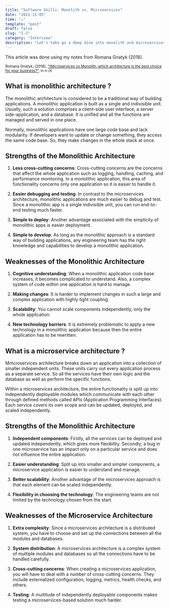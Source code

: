 ```yaml
---
title: "Software Skills: Monolith vs. Microservices"
date: "2021-11-05"
time: "☕️"
template: "post"
draft: false
slug: "I-2"
category: "Interview"
description: "Let's take go a deep dive into monolith and microservices architecture"
---
```


This article was done using my notes from Romana Gnatyk (2018).

<sub>Romana Gnatyk, (2018), ["IMicroservices vs Monolith: which architecture is the best choice for your business?"](https://www.n-ix.com/microservices-vs-monolith-which-architecture-best-choice-your-business/), in n-iX</sub>

## What is monolithic architecture ?

The monolithic architecture is considered to be a traditional way of building applications. A monolithic application is built as a single and indivisible unit. Usually, such a solution comprises a client-side user interface, a server side-application, and a database. It is unified and all the functions are managed and served in one place.

Normally, monolithic applications have one large code base and lack modularity. If developers want to update or change something, they access the same code base. So, they make changes in the whole stack at once.

## Strengths of the Monolithic Architecture

1. **Less cross-cutting concerns**: Cross-cutting concerns are the concerns that affect the whole application such as logging, handling, caching, and performance monitoring. In a monolithic application, this area of functionality concerns only one application so it is easier to handle it.

2. **Easier debugging and testing**: In contrast to the microservices architecture, monolithic applications are much easier to debug and test. Since a monolithic app is a single indivisible unit, you can run end-to-end testing much faster.

3. **Simple to deploy**: Another advantage associated with the simplicity of monolithic apps is easier deployment. 

4. **Simple to develop**: As long as the monolithic approach is a standard way of building applications, any engineering team has the right knowledge and capabilities to develop a monolithic application.

## Weaknesses of the Monolithic Architecture

1. **Cognitive understanding**: When a monolithic application code base increases, it becomes complicated to understand. Also, a complex system of code within one application is hard to manage.

2. **Making changes**: It is harder to implement changes in such a large and complex application with highly tight coupling.

3. **Scalability**: You cannot scale components independently, only the whole application.

4. **New technology barriers**: It is extremely problematic to apply a new technology in a monolithic application because then the entire application has to be rewritten.


## What is a microservice architecture ?

Mmcroservices architecture breaks down an application into a collection of smaller independent units. These units carry out every application process as a separate service. So all the services have their own logic and the database as well as perform the specific functions.

Within a microservices architecture, the entire functionality is split up into independently deployable modules which communicate with each other through defined methods called APIs (Application Programming Interfaces). Each service covers its own scope and can be updated, deployed, and scaled independently.

## Strengths of the Monolithic Architecture

1. **Independent components**: Firstly, all the services can be deployed and updated independently, which gives more flexibility. Secondly, a bug in one microservice has an impact only on a particular service and does not influence the entire application.

2. **Easier understanding**: Split up into smaller and simpler components, a microservice application is easier to understand and manage. 

3. **Better scalability**: Another advantage of the microservices approach is that each element can be scaled independently.

4. **Flexibility in choosing the technology**: The engineering teams are not limited by the technology chosen from the start. 

## Weaknesses of the Microservice Architecture

1. **Extra complexity**: Since a microservices architecture is a distributed system, you have to choose and set up the connections between all the modules and databases.  

2. **System distribution**: A microservices architecture is a complex system of multiple modules and databases so all the connections have to be handled carefully.

3. **Cross-cutting concerns**: When creating a microservices application, you will have to deal with a number of cross-cutting concerns. They include externalized configuration, logging, metrics, health checks, and others.

4. **Testing**: A multitude of independently deployable components makes testing a microservices-based solution much harder.